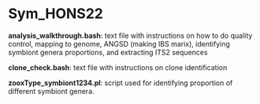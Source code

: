 # Sym_HONS22

**analysis_walkthrough.bash**: text file with instructions on how to do quality control, mapping to genome, ANGSD (making IBS marix), identifying symbiont genera proportions, and extracting ITS2 sequences

**clone_check.bash**: text file with instructions on clone identification

**zooxType_symbiont1234.pl**: script used for identifying proportion of different symbiont genera.
